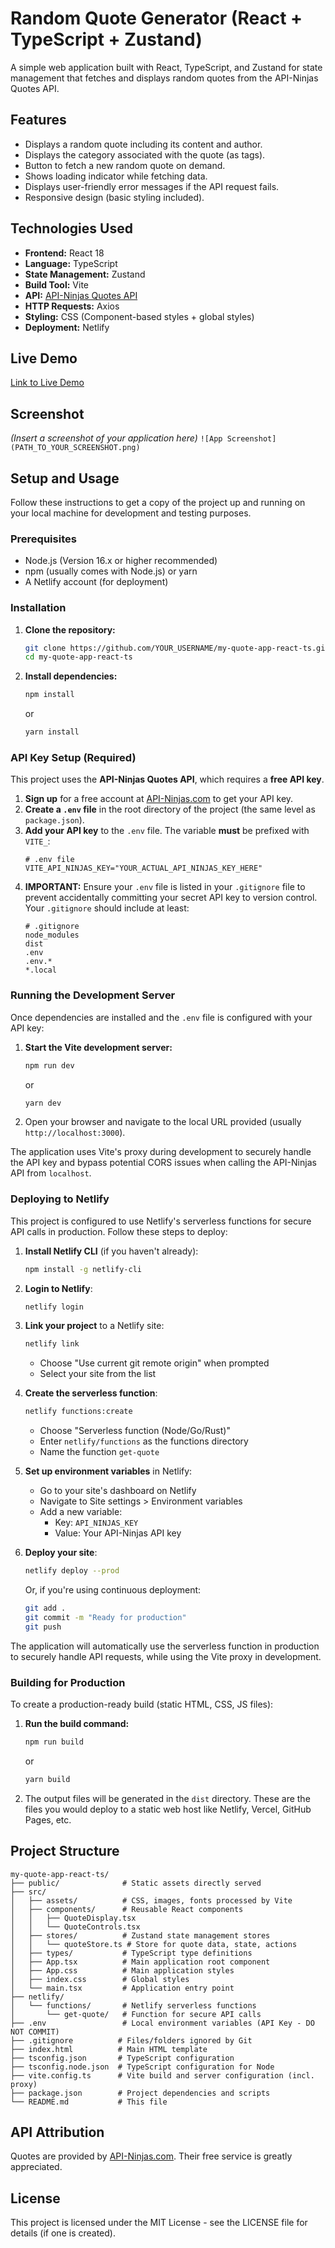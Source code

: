 # Random Quote Generator (React + TypeScript + Zustand)

A simple web application built with React, TypeScript, and Zustand for state management that fetches and displays random quotes from the API-Ninjas Quotes API.

## Features

- Displays a random quote including its content and author.
- Displays the category associated with the quote (as tags).
- Button to fetch a new random quote on demand.
- Shows loading indicator while fetching data.
- Displays user-friendly error messages if the API request fails.
- Responsive design (basic styling included).

## Technologies Used

- **Frontend:** React 18
- **Language:** TypeScript
- **State Management:** Zustand
- **Build Tool:** Vite
- **API:** [API-Ninjas Quotes API](https://api-ninjas.com/api/quotes)
- **HTTP Requests:** Axios
- **Styling:** CSS (Component-based styles + global styles)
- **Deployment:** Netlify

## Live Demo

[Link to Live Demo](https://dazzling-puppy-e488c1.netlify.app/)

## Screenshot

_(Insert a screenshot of your application here)_
`![App Screenshot](PATH_TO_YOUR_SCREENSHOT.png)`

## Setup and Usage

Follow these instructions to get a copy of the project up and running on your local machine for development and testing purposes.

### Prerequisites

- Node.js (Version 16.x or higher recommended)
- npm (usually comes with Node.js) or yarn
- A Netlify account (for deployment)

### Installation

1.  **Clone the repository:**
    ```bash
    git clone https://github.com/YOUR_USERNAME/my-quote-app-react-ts.git
    cd my-quote-app-react-ts
    ```
2.  **Install dependencies:**
    ```bash
    npm install
    ```
    or
    ```bash
    yarn install
    ```

### API Key Setup (Required)

This project uses the **API-Ninjas Quotes API**, which requires a **free API key**.

1.  **Sign up** for a free account at [API-Ninjas.com](https://api-ninjas.com/) to get your API key.
2.  **Create a `.env` file** in the root directory of the project (the same level as `package.json`).
3.  **Add your API key** to the `.env` file. The variable **must** be prefixed with `VITE_`:
    ```dotenv
    # .env file
    VITE_API_NINJAS_KEY="YOUR_ACTUAL_API_NINJAS_KEY_HERE"
    ```
4.  **IMPORTANT:** Ensure your `.env` file is listed in your `.gitignore` file to prevent accidentally committing your secret API key to version control. Your `.gitignore` should include at least:
    ```gitignore
    # .gitignore
    node_modules
    dist
    .env
    .env.*
    *.local
    ```

### Running the Development Server

Once dependencies are installed and the `.env` file is configured with your API key:

1.  **Start the Vite development server:**
    ```bash
    npm run dev
    ```
    or
    ```bash
    yarn dev
    ```
2.  Open your browser and navigate to the local URL provided (usually `http://localhost:3000`).

The application uses Vite's proxy during development to securely handle the API key and bypass potential CORS issues when calling the API-Ninjas API from `localhost`.

### Deploying to Netlify

This project is configured to use Netlify's serverless functions for secure API calls in production. Follow these steps to deploy:

1. **Install Netlify CLI** (if you haven't already):

   ```bash
   npm install -g netlify-cli
   ```

2. **Login to Netlify**:

   ```bash
   netlify login
   ```

3. **Link your project** to a Netlify site:

   ```bash
   netlify link
   ```

   - Choose "Use current git remote origin" when prompted
   - Select your site from the list

4. **Create the serverless function**:

   ```bash
   netlify functions:create
   ```

   - Choose "Serverless function (Node/Go/Rust)"
   - Enter `netlify/functions` as the functions directory
   - Name the function `get-quote`

5. **Set up environment variables** in Netlify:

   - Go to your site's dashboard on Netlify
   - Navigate to Site settings > Environment variables
   - Add a new variable:
     - Key: `API_NINJAS_KEY`
     - Value: Your API-Ninjas API key

6. **Deploy your site**:
   ```bash
   netlify deploy --prod
   ```
   Or, if you're using continuous deployment:
   ```bash
   git add .
   git commit -m "Ready for production"
   git push
   ```

The application will automatically use the serverless function in production to securely handle API requests, while using the Vite proxy in development.

### Building for Production

To create a production-ready build (static HTML, CSS, JS files):

1.  **Run the build command:**
    ```bash
    npm run build
    ```
    or
    ```bash
    yarn build
    ```
2.  The output files will be generated in the `dist` directory. These are the files you would deploy to a static web host like Netlify, Vercel, GitHub Pages, etc.

## Project Structure

```
my-quote-app-react-ts/
├── public/              # Static assets directly served
├── src/
│   ├── assets/          # CSS, images, fonts processed by Vite
│   ├── components/      # Reusable React components
│   │   ├── QuoteDisplay.tsx
│   │   └── QuoteControls.tsx
│   ├── stores/          # Zustand state management stores
│   │   └── quoteStore.ts # Store for quote data, state, actions
│   ├── types/           # TypeScript type definitions
│   ├── App.tsx          # Main application root component
│   ├── App.css          # Main application styles
│   ├── index.css        # Global styles
│   └── main.tsx         # Application entry point
├── netlify/
│   └── functions/       # Netlify serverless functions
│       └── get-quote/   # Function for secure API calls
├── .env                 # Local environment variables (API Key - DO NOT COMMIT)
├── .gitignore          # Files/folders ignored by Git
├── index.html          # Main HTML template
├── tsconfig.json       # TypeScript configuration
├── tsconfig.node.json  # TypeScript configuration for Node
├── vite.config.ts      # Vite build and server configuration (incl. proxy)
├── package.json        # Project dependencies and scripts
└── README.md           # This file
```

## API Attribution

Quotes are provided by [API-Ninjas.com](https://api-ninjas.com/). Their free service is greatly appreciated.

## License

This project is licensed under the MIT License - see the LICENSE file for details (if one is created).
